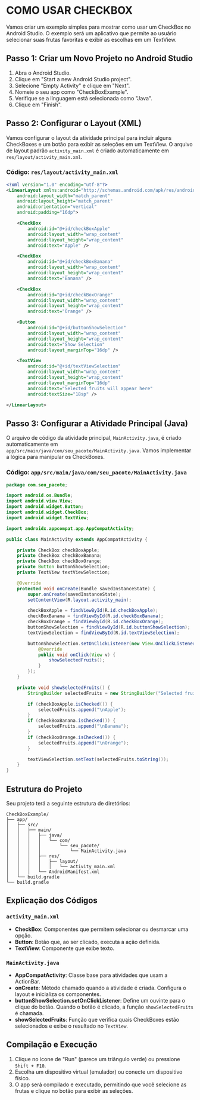 # COMO USAR CHECKBOX
Vamos criar um exemplo simples para mostrar como usar um CheckBox no Android Studio. O exemplo será um aplicativo que permite ao usuário selecionar suas frutas favoritas e exibir as escolhas em um TextView.

## Passo 1: Criar um Novo Projeto no Android Studio
1. Abra o Android Studio.
2. Clique em "Start a new Android Studio project".
3. Selecione "Empty Activity" e clique em "Next".
4. Nomeie o seu app como "CheckBoxExample".
5. Verifique se a linguagem está selecionada como "Java".
6. Clique em "Finish".

## Passo 2: Configurar o Layout (XML)
Vamos configurar o layout da atividade principal para incluir alguns CheckBoxes e um botão para exibir as seleções em um TextView. O arquivo de layout padrão `activity_main.xml` é criado automaticamente em `res/layout/activity_main.xml`.

### Código: `res/layout/activity_main.xml`
```xml
<?xml version="1.0" encoding="utf-8"?>
<LinearLayout xmlns:android="http://schemas.android.com/apk/res/android"
    android:layout_width="match_parent"
    android:layout_height="match_parent"
    android:orientation="vertical"
    android:padding="16dp">

    <CheckBox
        android:id="@+id/checkBoxApple"
        android:layout_width="wrap_content"
        android:layout_height="wrap_content"
        android:text="Apple" />

    <CheckBox
        android:id="@+id/checkBoxBanana"
        android:layout_width="wrap_content"
        android:layout_height="wrap_content"
        android:text="Banana" />

    <CheckBox
        android:id="@+id/checkBoxOrange"
        android:layout_width="wrap_content"
        android:layout_height="wrap_content"
        android:text="Orange" />

    <Button
        android:id="@+id/buttonShowSelection"
        android:layout_width="wrap_content"
        android:layout_height="wrap_content"
        android:text="Show Selection"
        android:layout_marginTop="16dp" />

    <TextView
        android:id="@+id/textViewSelection"
        android:layout_width="wrap_content"
        android:layout_height="wrap_content"
        android:layout_marginTop="16dp"
        android:text="Selected fruits will appear here"
        android:textSize="18sp" />

</LinearLayout>
```

## Passo 3: Configurar a Atividade Principal (Java)
O arquivo de código da atividade principal, `MainActivity.java`, é criado automaticamente em `app/src/main/java/com/seu_pacote/MainActivity.java`. Vamos implementar a lógica para manipular os CheckBoxes.

### Código: `app/src/main/java/com/seu_pacote/MainActivity.java`
```java
package com.seu_pacote;

import android.os.Bundle;
import android.view.View;
import android.widget.Button;
import android.widget.CheckBox;
import android.widget.TextView;

import androidx.appcompat.app.AppCompatActivity;

public class MainActivity extends AppCompatActivity {

    private CheckBox checkBoxApple;
    private CheckBox checkBoxBanana;
    private CheckBox checkBoxOrange;
    private Button buttonShowSelection;
    private TextView textViewSelection;

    @Override
    protected void onCreate(Bundle savedInstanceState) {
        super.onCreate(savedInstanceState);
        setContentView(R.layout.activity_main);

        checkBoxApple = findViewById(R.id.checkBoxApple);
        checkBoxBanana = findViewById(R.id.checkBoxBanana);
        checkBoxOrange = findViewById(R.id.checkBoxOrange);
        buttonShowSelection = findViewById(R.id.buttonShowSelection);
        textViewSelection = findViewById(R.id.textViewSelection);

        buttonShowSelection.setOnClickListener(new View.OnClickListener() {
            @Override
            public void onClick(View v) {
                showSelectedFruits();
            }
        });
    }

    private void showSelectedFruits() {
        StringBuilder selectedFruits = new StringBuilder("Selected fruits: ");

        if (checkBoxApple.isChecked()) {
            selectedFruits.append("\nApple");
        }
        if (checkBoxBanana.isChecked()) {
            selectedFruits.append("\nBanana");
        }
        if (checkBoxOrange.isChecked()) {
            selectedFruits.append("\nOrange");
        }

        textViewSelection.setText(selectedFruits.toString());
    }
}
```

## Estrutura do Projeto
Seu projeto terá a seguinte estrutura de diretórios:

```
CheckBoxExample/
├── app/
│   ├── src/
│   │   ├── main/
│   │   │   ├── java/
│   │   │   │   └── com/
│   │   │   │       └── seu_pacote/
│   │   │   │           └── MainActivity.java
│   │   │   ├── res/
│   │   │   │   ├── layout/
│   │   │   │   │   └── activity_main.xml
│   │   │   └── AndroidManifest.xml
│   └── build.gradle
└── build.gradle
```

## Explicação dos Códigos
### `activity_main.xml`
- **CheckBox**: Componentes que permitem selecionar ou desmarcar uma opção.
- **Button**: Botão que, ao ser clicado, executa a ação definida.
- **TextView**: Componente que exibe texto.

### `MainActivity.java`
- **AppCompatActivity**: Classe base para atividades que usam a ActionBar.
- **onCreate**: Método chamado quando a atividade é criada. Configura o layout e inicializa os componentes.
- **buttonShowSelection.setOnClickListener**: Define um ouvinte para o clique do botão. Quando o botão é clicado, a função `showSelectedFruits` é chamada.
- **showSelectedFruits**: Função que verifica quais CheckBoxes estão selecionados e exibe o resultado no `TextView`.

## Compilação e Execução
1. Clique no ícone de "Run" (parece um triângulo verde) ou pressione `Shift + F10`.
2. Escolha um dispositivo virtual (emulador) ou conecte um dispositivo físico.
3. O app será compilado e executado, permitindo que você selecione as frutas e clique no botão para exibir as seleções.

